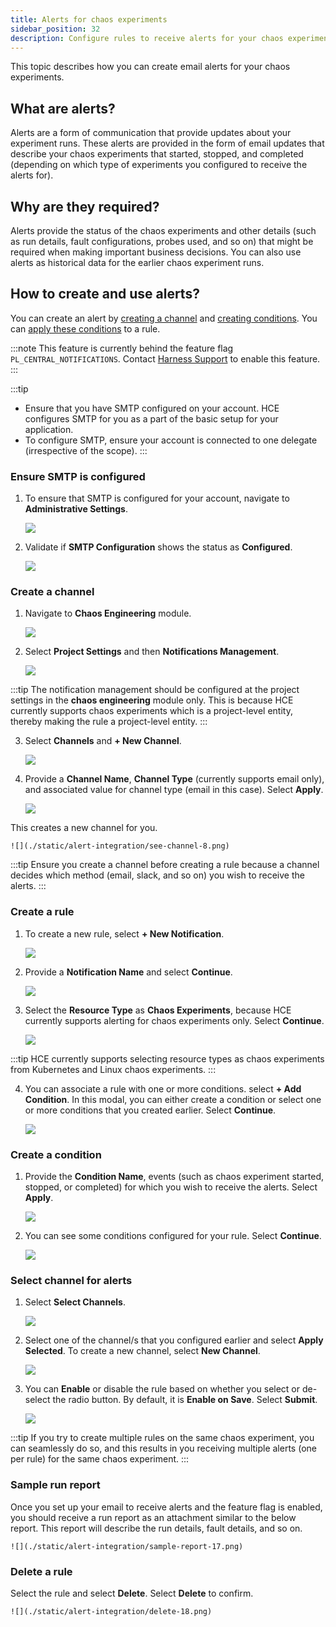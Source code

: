 ```yaml
---
title: Alerts for chaos experiments
sidebar_position: 32
description: Configure rules to receive alerts for your chaos experiments.
---
```


This topic describes how you can create email alerts for your chaos experiments.


## What are alerts?
Alerts are a form of communication that provide updates about your experiment runs. These alerts are provided in the form of email updates that describe your chaos experiments that started, stopped, and completed (depending on which type of experiments you configured to receive the alerts for).

## Why are they required?
Alerts provide the status of the chaos experiments and other details (such as run details, fault configurations, probes used, and so on) that might be required when making important business decisions. You can also use alerts as historical data for the earlier chaos experiment runs.

## How to create and use alerts?
You can create an alert by [creating a channel](#create-a-channel) and [creating conditions](#create-a-condition). You can [apply these conditions](#select-channel-for-alerts) to a rule.

:::note
This feature is currently behind the feature flag `PL_CENTRAL_NOTIFICATIONS`. Contact [Harness Support](mailto:support@harness.io) to enable this feature.
:::

:::tip
- Ensure that you have SMTP configured on your account. HCE configures SMTP for you as a part of the basic setup for your application.
- To configure SMTP, ensure your account is connected to one delegate (irrespective of the scope).
:::

### Ensure SMTP is configured

1. To ensure that SMTP is configured for your account, navigate to **Administrative Settings**.

    ![](./static/alert-integration/admin-set-1.png)

2. Validate if **SMTP Configuration** shows the status as **Configured**.

    ![](./static/alert-integration/setup-done-3.png)

### Create a channel

1. Navigate to **Chaos Engineering** module.

    ![](./static/alert-integration/chaos-mod-4.png)

2. Select **Project Settings** and then **Notifications Management**.

    ![](./static/alert-integration/notification-5.png)

:::tip
The notification management should be configured at the project settings in the **chaos engineering** module only. This is because HCE currently supports chaos experiments which is a project-level entity, thereby making the rule a project-level entity.
:::

3. Select **Channels** and **+ New Channel**.

    ![](./static/alert-integration/channel-6.png)

4. Provide a **Channel Name**, **Channel Type** (currently supports email only), and associated value for channel type (email in this case). Select **Apply**.

    ![](./static/alert-integration/create-channel-7.png)

This creates a new channel for you.

    ![](./static/alert-integration/see-channel-8.png)

:::tip
Ensure you create a channel before creating a rule because a channel decides which method (email, slack, and so on) you wish to receive the alerts.
:::

### Create a rule

1. To create a new rule, select **+ New Notification**.

    ![](./static/alert-integration/notification-8-2.png)

2. Provide a **Notification Name** and select **Continue**.

    ![](./static/alert-integration/rule-9.png)

3. Select the **Resource Type** as **Chaos Experiments**, because HCE currently supports alerting for chaos experiments only. Select **Continue**.

    ![](./static/alert-integration/resources-10.png)

:::tip
HCE currently supports selecting resource types as chaos experiments from Kubernetes and Linux chaos experiments.
:::

4. You can associate a rule with one or more conditions. select **+ Add Condition**. In this modal, you can either create a condition or select one or more conditions that you created earlier. Select **Continue**.

    ![](./static/alert-integration/condition-11.png)

### Create a condition

1. Provide the **Condition Name**, events (such as chaos experiment started, stopped, or completed) for which you wish to receive the alerts. Select **Apply**.

    ![](./static/alert-integration/create-12.png)

2. You can see some conditions configured for your rule. Select **Continue**.

    ![](./static/alert-integration/set-13.png)

### Select channel for alerts

1. Select **Select Channels**.

    ![](./static/alert-integration/set-channel-14-2.png)

2. Select one of the channel/s that you configured earlier and select **Apply Selected**. To create a new channel, select **New Channel**.

    ![](./static/alert-integration/apply-15.png)

3. You can **Enable** or disable the rule based on whether you select or de-select the radio button. By default, it is **Enable on Save**. Select **Submit**.

    ![](./static/alert-integration/submit-16.png)

:::tip
If you try to create multiple rules on the same chaos experiment, you can seamlessly do so, and this results in you receiving multiple alerts (one per rule) for the same chaos experiment.
:::

### Sample run report

Once you set up your email to receive alerts and the feature flag is enabled, you should receive a run report as an attachment similar to the below report. This report will describe the run details, fault details, and so on.

    ![](./static/alert-integration/sample-report-17.png)

### Delete a rule

Select the rule and select **Delete**. Select **Delete** to confirm.

    ![](./static/alert-integration/delete-18.png)



